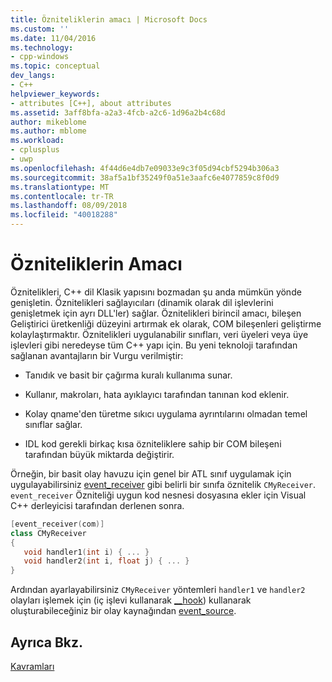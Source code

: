 ```yaml
---
title: Özniteliklerin amacı | Microsoft Docs
ms.custom: ''
ms.date: 11/04/2016
ms.technology:
- cpp-windows
ms.topic: conceptual
dev_langs:
- C++
helpviewer_keywords:
- attributes [C++], about attributes
ms.assetid: 3aff8bfa-a2a3-4fcb-a2c6-1d96a2b4c68d
author: mikeblome
ms.author: mblome
ms.workload:
- cplusplus
- uwp
ms.openlocfilehash: 4f44d6e4db7e09033e9c3f05d94cbf5294b306a3
ms.sourcegitcommit: 38af5a1bf35249f0a51e3aafc6e4077859c8f0d9
ms.translationtype: MT
ms.contentlocale: tr-TR
ms.lasthandoff: 08/09/2018
ms.locfileid: "40018288"
---
```

# <a name="purpose-of-attributes"></a>Özniteliklerin Amacı
Öznitelikleri, C++ dil Klasik yapısını bozmadan şu anda mümkün yönde genişletin. Öznitelikleri sağlayıcıları (dinamik olarak dil işlevlerini genişletmek için ayrı DLL'ler) sağlar. Öznitelikleri birincil amacı, bileşen Geliştirici üretkenliği düzeyini artırmak ek olarak, COM bileşenleri geliştirme kolaylaştırmaktır. Öznitelikleri uygulanabilir sınıfları, veri üyeleri veya üye işlevleri gibi neredeyse tüm C++ yapı için. Bu yeni teknoloji tarafından sağlanan avantajların bir Vurgu verilmiştir:  
  
-   Tanıdık ve basit bir çağırma kuralı kullanıma sunar.  
  
-   Kullanır, makroları, hata ayıklayıcı tarafından tanınan kod eklenir.  
  
-   Kolay qname'den türetme sıkıcı uygulama ayrıntılarını olmadan temel sınıflar sağlar.  
  
-   IDL kod gerekli birkaç kısa özniteliklere sahip bir COM bileşeni tarafından büyük miktarda değiştirir.  
  
 Örneğin, bir basit olay havuzu için genel bir ATL sınıf uygulamak için uygulayabilirsiniz [event_receiver](../windows/event-receiver.md) gibi belirli bir sınıfa öznitelik `CMyReceiver`. `event_receiver` Özniteliği uygun kod nesnesi dosyasına ekler için Visual C++ derleyicisi tarafından derlenen sonra.  
  
```cpp  
[event_receiver(com)]  
class CMyReceiver   
{  
   void handler1(int i) { ... }  
   void handler2(int i, float j) { ... }  
}  
```  
  
 Ardından ayarlayabilirsiniz `CMyReceiver` yöntemleri `handler1` ve `handler2` olayları işlemek için (iç işlevi kullanarak [__hook](../cpp/hook.md)) kullanarak oluşturabileceğiniz bir olay kaynağından [event_source](../windows/event-source.md).  
  
## <a name="see-also"></a>Ayrıca Bkz.  
 [Kavramları](../windows/attributed-programming-concepts.md)
